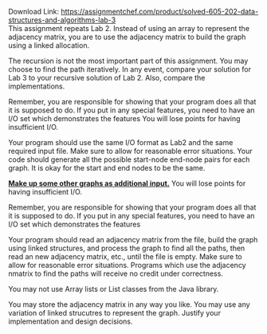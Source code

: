 Download Link: https://assignmentchef.com/product/solved-605-202-data-structures-and-algorithms-lab-3
<br>
This assignment repeats Lab 2.  Instead of using an array to represent the adjacency matrix, you are to use the adjacency matrix to build the graph using a linked allocation.




The recursion is not the most important part of this assignment.  You may choose to find the path iteratively.  In any event, compare your solution for Lab 3 to your recursive solution of Lab 2.  Also, compare the implementations.




Remember, you are responsible for showing that your program does all that it is supposed to do.  If you put in any special features, you need to have an I/O set which demonstrates the features  You will lose points for having insufficient I/O.




Your program should use the same I/O format as Lab2 and the same required input file. Make sure to allow for reasonable error situations. Your code should generate all the possible start-node end-node pairs for each graph.  It is okay for the start and end nodes to be the same.




<strong><u>Make up some other graphs as additional input.</u></strong> You will lose points for having insufficient I/O.




Remember, you are responsible for showing that your program does all that it is supposed to do.  If you put in any special features, you need to have an I/O set which demonstrates the features




Your program should read an adjacency matrix  from the file, build the graph using linked structures, and process the graph to find all the paths, then read an new adjacency matrix, etc., until the file is empty.  Make sure to allow for reasonable error situations. Programs which use the adjacency nmatrix to find the paths will receive no credit under correctness.




You may not use Array lists or List classes from the Java library.




You may store the adjacency matrix in any way you like. You may use any variation of linked strucutres to represent the graph.  Justify your implementation and design decisions.